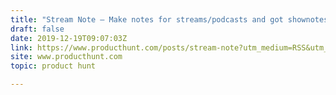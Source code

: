 ```yaml
---
title: "Stream Note — Make notes for streams/podcasts and got shownotes/subtitles"
draft: false
date: 2019-12-19T09:07:03Z
link: https://www.producthunt.com/posts/stream-note?utm_medium=RSS&utm_source=hune
site: www.producthunt.com
topic: product hunt  

---
```

